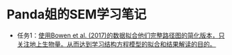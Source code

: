 # Panda姐的SEM学习笔记

- 任务1：[使用Bowen et al. (2017)的数据拟合他们完整路径图的简化版本，只关注地上生物量。从而达到学习结构方程模型的拟合和结果解读的目的。](https://shenmengyuan.github.io/SEM_panda/Task1-SEM_Bowen_et_al.__2017_.html)


